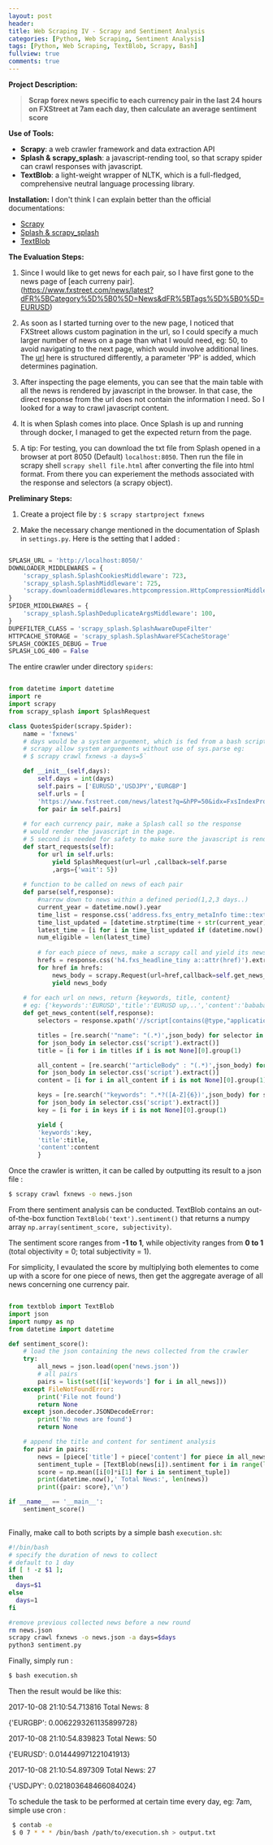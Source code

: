 ```yaml
---
layout: post
header:
title: Web Scraping IV - Scrapy and Sentiment Analysis
categories: [Python, Web Scraping, Sentiment Analysis]
tags: [Python, Web Scraping, TextBlob, Scrapy, Bash]
fullview: true
comments: true
---
```

**Project Description:**

> **Scrap forex news specific to each currency pair in the last 24 hours on FXStreet at 7am each day, then calculate an average sentiment score**

**Use of Tools:**
- **Scrapy**: a web crawler framework and data extraction API
- **Splash & scrapy_splash**: a javascript-rending tool, so that scrapy spider can crawl responses with javascript.
- **TextBlob**: a light-weight wrapper of NLTK, which is a full-fledged, comprehensive neutral language processing library.

**Installation:**
I don't think I can explain better than the official documentations:
- [Scrapy](https://scrapy.org/download/)
- [Splash & scrapy_splash](https://github.com/scrapy-plugins/scrapy-splash)
- [TextBlob](https://textblob.readthedocs.io/en/dev/)


**The Evaluation Steps:**

1. Since I would like to get news for each pair, so I have first gone to the news page of [each curreny pair].(https://www.fxstreet.com/news/latest?dFR%5BCategory%5D%5B0%5D=News&dFR%5BTags%5D%5B0%5D=EURUSD)

2. As soon as I started turning over to the new page, I noticed that FXStreet allows custom pagination in the url, so I could specify a much larger number of news on a page than what I would need, eg: 50, to avoid navigating to the next page, which would involve additional lines. The [url](https://www.fxstreet.com/news/latest?q=&hPP=50&idx=FxsIndexPro&p=0&dFR%5BCategory%5D%5B0%5D=News&dFR%5BTags%5D%5B0%5D=EURUSD) here is structured differently, a parameter 'PP' is added, which determines pagination.

3. After inspecting the page elements, you can see that the main table with all the news is rendered by javascript in the browser. In that case, the direct response from the url does not contain the information I need. So I looked for a way to crawl javascript content.

4. It is when Splash comes into place. Once Splash is up and running through docker, I managed to get the expected return from the page.

5. A tip: For testing, you can download the txt file from Splash opened in a browser at  port 8050 (Default) `localhost:8050`. Then run the file in scrapy shell `scrapy shell file.html` after converting the file into html format. From there you can experiement the methods associated with the response and selectors (a scrapy object).
    

**Preliminary Steps:**

1. Create a project file by :
`$ scrapy startproject fxnews`

2. Make the necessary change mentioned in the documentation of Splash in ``settings.py``. Here is the setting that I added :


```python

SPLASH_URL = 'http://localhost:8050/'
DOWNLOADER_MIDDLEWARES = {
    'scrapy_splash.SplashCookiesMiddleware': 723,
    'scrapy_splash.SplashMiddleware': 725,
    'scrapy.downloadermiddlewares.httpcompression.HttpCompressionMiddleware': 810,
}
SPIDER_MIDDLEWARES = {
    'scrapy_splash.SplashDeduplicateArgsMiddleware': 100,
}
DUPEFILTER_CLASS = 'scrapy_splash.SplashAwareDupeFilter'
HTTPCACHE_STORAGE = 'scrapy_splash.SplashAwareFSCacheStorage'
SPLASH_COOKIES_DEBUG = True
SPLASH_LOG_400 = False

```

The entire crawler under directory ``spiders``: 


```python

from datetime import datetime
import re
import scrapy
from scrapy_splash import SplashRequest

class QuotesSpider(scrapy.Spider):
    name = 'fxnews'
    # days would be a system arguement, which is fed from a bash script
    # scrapy allow system arguements without use of sys.parse eg:
    # $ scrapy crawl fxnews -a days=5` 

    def __init__(self,days):
        self.days = int(days)
        self.pairs = ['EURUSD','USDJPY','EURGBP']
        self.urls = [
        'https://www.fxstreet.com/news/latest?q=&hPP=50&idx=FxsIndexPro&p=0&dFR%5BCategory%5D%5B0%5D=News&dFR%5BTags%5D%5B0%5D={}'.format(pair)
        for pair in self.pairs]
    
    # for each currency pair, make a Splash call so the response 
    # would render the javascript in the page.
    # 5 second is needed for safety to make sure the javascript is rendered.
    def start_requests(self):
        for url in self.urls:
            yield SplashRequest(url=url ,callback=self.parse
            ,args={'wait': 5})
    
    # function to be called on news of each pair
    def parse(self,response):
        #narrow down to news within a defined period(1,2,3 days..)
        current_year = datetime.now().year
        time_list = response.css('address.fxs_entry_metaInfo time::text').extract()
        time_list_updated = [datetime.strptime(time + str(current_year), '%b %d, %H:%M GMT%Y') for time in time_list]
        latest_time = [i for i in time_list_updated if (datetime.now() - i).total_seconds() < 86400 * self.days]
        num_eligible = len(latest_time)
        
        # for each piece of news, make a scrapy call and yield its news body by function - get_news_content
        hrefs = response.css('h4.fxs_headline_tiny a::attr(href)').extract()[:num_eligible]
        for href in hrefs:
            news_body = scrapy.Request(url=href,callback=self.get_news_content)
            yield news_body
    
    # for each url on news, return {keywords, title, content}
    # eg: {'keywords':'EURUSD','title':'EURUSD up,..','content':'bababa...'}
    def get_news_content(self,response):
        selectors = response.xpath('//script[contains(@type,"application/ld+json")]')

        titles = [re.search('"name": "(.*)',json_body) for selector in selectors
        for json_body in selector.css('script').extract()]
        title = [i for i in titles if i is not None][0].group(1)

        all_content = [re.search('"articleBody" : "(.*)',json_body) for selector in selectors
        for json_body in selector.css('script').extract()]
        content = [i for i in all_content if i is not None][0].group(1)

        keys = [re.search('"keywords": ".*?([A-Z]{6})',json_body) for selector in selectors
        for json_body in selector.css('script').extract()]
        key = [i for i in keys if i is not None][0].group(1)

        yield {
        'keywords':key,
        'title':title,
        'content':content
        }

```

Once the crawler is written, it can be called by outputting its result to a json file :

```sh
$ scrapy crawl fxnews -o news.json
```

From there sentiment analysis can be conducted.
TextBlob contains an out-of-the-box function `TextBlob('text').sentiment()` that returns a numpy array `np.array(sentiment_score, subjectivity)`.

The sentiment score ranges from **-1 to 1**, while objectivity ranges from **0 to 1** (total objectivity = 0; total subjectivity = 1). 

For simplicity, I evaulated the score by multiplying both elementes to come up with a score for one piece of news, then get the aggregate average of all news concerning one currency pair.


```python

from textblob import TextBlob
import json
import numpy as np
from datetime import datetime

def sentiment_score():
    # load the json containing the news collected from the crawler
    try:
        all_news = json.load(open('news.json'))
        # all pairs
        pairs = list(set([i['keywords'] for i in all_news]))
    except FileNotFoundError:
        print('File not found')
        return None
    except json.decoder.JSONDecodeError:
        print('No news are found')
        return None

    # append the title and content for sentiment analysis
    for pair in pairs:
        news = [piece['title'] + piece['content'] for piece in all_news if piece['keywords']==pair]
        sentiment_tuple = [TextBlob(news[i]).sentiment for i in range(len(news))]
        score = np.mean([i[0]*i[1] for i in sentiment_tuple])
        print(datetime.now(),' Total News:', len(news))
        print({pair: score},'\n')

if __name__ == '__main__':
    sentiment_score()
    
```

Finally, make call to both scripts by a simple bash ``execution.sh``:
    

```bash
#!/bin/bash
# specify the duration of news to collect
# default to 1 day
if [ ! -z $1 ];
then
  days=$1
else
  days=1
fi

#remove previous collected news before a new round
rm news.json
scrapy crawl fxnews -o news.json -a days=$days
python3 sentiment.py

```

Finally, simply run :

```bash
$ bash execution.sh
```

Then the result would be like this:

2017-10-08 21:10:54.713816  Total News: 8

{'EURGBP': 0.0062293261135899728} 

2017-10-08 21:10:54.839823  Total News: 50

{'EURUSD': 0.014449971221041913} 

2017-10-08 21:10:54.897309  Total News: 27

{'USDJPY': 0.021803648466084024}


To schedule the task to be performed at certain time every day, eg: 7am, simple use cron :

```bash
 $ contab -e
 $ 0 7 * * * /bin/bash /path/to/execution.sh > output.txt
```
